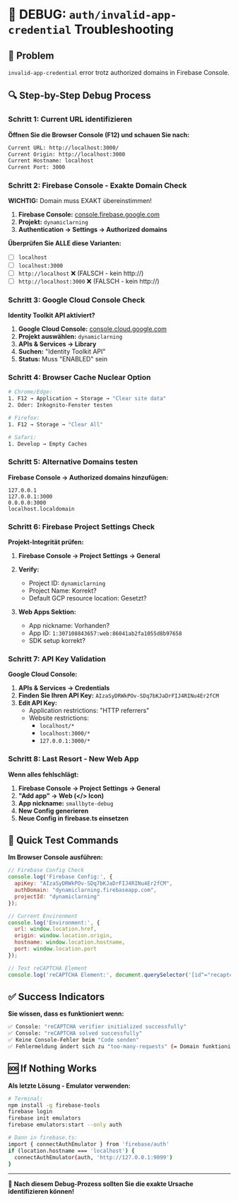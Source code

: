 # 🐛 DEBUG: `auth/invalid-app-credential` Troubleshooting

## 🎯 Problem
`invalid-app-credential` error trotz authorized domains in Firebase Console.

## 🔍 Step-by-Step Debug Process

### Schritt 1: Current URL identifizieren

**Öffnen Sie die Browser Console (F12) und schauen Sie nach:**
```bash
Current URL: http://localhost:3000/
Current Origin: http://localhost:3000  
Current Hostname: localhost
Current Port: 3000
```

### Schritt 2: Firebase Console - Exakte Domain Check

**WICHTIG:** Domain muss EXAKT übereinstimmen!

1. **Firebase Console:** [console.firebase.google.com](https://console.firebase.google.com)
2. **Projekt:** `dynamiclarning` 
3. **Authentication → Settings → Authorized domains**

**Überprüfen Sie ALLE diese Varianten:**
- [ ] `localhost`
- [ ] `localhost:3000`
- [ ] `http://localhost` ❌ (FALSCH - kein http://)
- [ ] `http://localhost:3000` ❌ (FALSCH - kein http://)

### Schritt 3: Google Cloud Console Check

**Identity Toolkit API aktiviert?**

1. **Google Cloud Console:** [console.cloud.google.com](https://console.cloud.google.com)
2. **Projekt auswählen:** `dynamiclarning`
3. **APIs & Services → Library**
4. **Suchen:** "Identity Toolkit API"
5. **Status:** Muss "ENABLED" sein

### Schritt 4: Browser Cache Nuclear Option

```bash
# Chrome/Edge:
1. F12 → Application → Storage → "Clear site data"
2. Oder: Inkognito-Fenster testen

# Firefox:  
1. F12 → Storage → "Clear All"

# Safari:
1. Develop → Empty Caches
```

### Schritt 5: Alternative Domains testen

**Firebase Console → Authorized domains hinzufügen:**
```
127.0.0.1
127.0.0.1:3000
0.0.0.0:3000
localhost.localdomain
```

### Schritt 6: Firebase Project Settings Check

**Projekt-Integrität prüfen:**

1. **Firebase Console → Project Settings → General**
2. **Verify:**
   - Project ID: `dynamiclarning`
   - Project Name: Korrekt?
   - Default GCP resource location: Gesetzt?

3. **Web Apps Sektion:**
   - App nickname: Vorhanden?
   - App ID: `1:307108843657:web:86041ab2fa1055d8b97658`
   - SDK setup korrekt?

### Schritt 7: API Key Validation

**Google Cloud Console:**
1. **APIs & Services → Credentials**
2. **Finden Sie Ihren API Key:** `AIzaSyDRWkPOv-SDq7bKJaDrFIJ4RINu4Er2fCM`
3. **Edit API Key:**
   - Application restrictions: "HTTP referrers"
   - Website restrictions: 
     - `localhost/*`
     - `localhost:3000/*`
     - `127.0.0.1:3000/*`

### Schritt 8: Last Resort - New Web App

**Wenn alles fehlschlägt:**

1. **Firebase Console → Project Settings → General**
2. **"Add app" → Web (</> Icon)**
3. **App nickname:** `smallbyte-debug`
4. **New Config generieren**
5. **Neue Config in firebase.ts einsetzen**

## 🧪 Quick Test Commands

**Im Browser Console ausführen:**

```javascript
// Firebase Config Check
console.log('Firebase Config:', {
  apiKey: "AIzaSyDRWkPOv-SDq7bKJaDrFIJ4RINu4Er2fCM",
  authDomain: "dynamiclarning.firebaseapp.com",
  projectId: "dynamiclarning"
});

// Current Environment
console.log('Environment:', {
  url: window.location.href,
  origin: window.location.origin,
  hostname: window.location.hostname,
  port: window.location.port
});

// Test reCAPTCHA Element
console.log('reCAPTCHA Element:', document.querySelector('[id^="recaptcha"]'));
```

## ✅ Success Indicators

**Sie wissen, dass es funktioniert wenn:**

```bash
✅ Console: "reCAPTCHA verifier initialized successfully"
✅ Console: "reCAPTCHA solved successfully"  
✅ Keine Console-Fehler beim "Code senden"
✅ Fehlermeldung ändert sich zu "too-many-requests" (= Domain funktioniert!)
```

## 🆘 If Nothing Works

**Als letzte Lösung - Emulator verwenden:**

```bash
# Terminal:
npm install -g firebase-tools
firebase login
firebase init emulators
firebase emulators:start --only auth

# Dann in firebase.ts:
import { connectAuthEmulator } from 'firebase/auth'
if (location.hostname === 'localhost') {
  connectAuthEmulator(auth, 'http://127.0.0.1:9099')
}
```

---

🎯 **Nach diesem Debug-Prozess sollten Sie die exakte Ursache identifizieren können!**